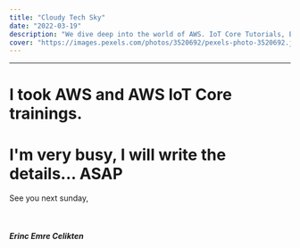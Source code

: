 ```yaml
---
title: "Cloudy Tech Sky"
date: "2022-03-19"
description: "We dive deep into the world of AWS. IoT Core Tutorials, ESP32 and MQTT."
cover: "https://images.pexels.com/photos/3520692/pexels-photo-3520692.jpeg?auto=compress&cs=tinysrgb&dpr=3&h=270&w=480"
---
```


---

# I took AWS and AWS IoT Core trainings.
# I'm very busy, I will write the details... ASAP


See you next sunday,\
\
\
\
***Erinc Emre Celikten***